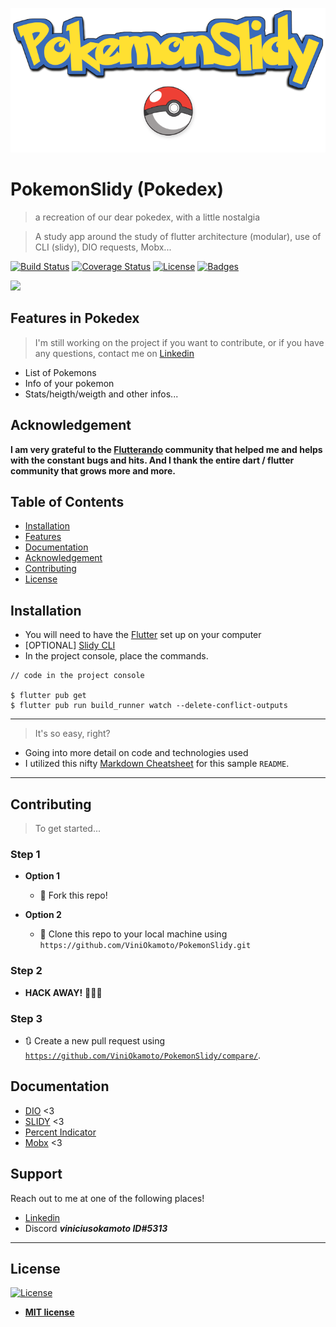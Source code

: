 ![PokemonSlidy](assets/images/PokemonSlidy.png)
# PokemonSlidy (Pokedex)

> a recreation of our dear pokedex, with a little nostalgia

> A study app around the study of flutter architecture (modular), use of CLI (slidy), DIO requests, Mobx...



[![Build Status](http://img.shields.io/travis/badges/badgerbadgerbadger.svg?style=flat-square)](https://travis-ci.org/badges/badgerbadgerbadger) [![Coverage Status](http://img.shields.io/coveralls/badges/badgerbadgerbadger.svg?style=flat-square)](https://coveralls.io/r/badges/badgerbadgerbadger) [![License](http://img.shields.io/:license-mit-blue.svg?style=flat-square)](http://badges.mit-license.org) [![Badges](http://img.shields.io/:badges-4/4-ff6799.svg?style=flat-square)](https://github.com/badges/badgerbadgerbadger)

<img src ="assets/images/PokeApresentacao.gif" height="600em"/>

## Features in Pokedex
> I'm still working on the project if you want to contribute, or if you have any questions, contact me on [Linkedin](https://www.linkedin.com/in/vinicius-okamoto/)
* List of Pokemons
* Info of your pokemon
* Stats/heigth/weigth and other infos...
## Acknowledgement
**I am very grateful to the [Flutterando](https://flutterando.com.br/) community that helped me and helps with the constant bugs and hits. And I thank the entire dart / flutter community that grows more and more.**

## Table of Contents

- [Installation](#installation)
- [Features](#features)
- [Documentation](#Documentation)
- [Acknowledgement](#Acknowledgement)
- [Contributing](#Contributing)
- [License](#license)




## Installation

- You will need to have the [Flutter](https://flutter.dev/docs/get-started/install) set up on your computer 
- [OPTIONAL] [Slidy CLI](https://github.com/Flutterando/slidy)
- In the project console, place the commands.

```shell
// code in the project console
 
$ flutter pub get
$ flutter pub run build_runner watch --delete-conflict-outputs
```

---

> It's so easy, right?



- Going into more detail on code and technologies used
- I utilized this nifty <a href="https://github.com/adam-p/markdown-here/wiki/Markdown-Cheatsheet" target="_blank">Markdown Cheatsheet</a> for this sample `README`.

---

## Contributing

> To get started...

### Step 1

- **Option 1**
    - 🍴 Fork this repo!

- **Option 2**
    - 👯 Clone this repo to your local machine using `https://github.com/ViniOkamoto/PokemonSlidy.git`

### Step 2

- **HACK AWAY!** 🔨🔨🔨

### Step 3

- 🔃 Create a new pull request using <a href="https://github.com/joanaz/ViniOkamoto/compare/" target="_blank">`https://github.com/ViniOkamoto/PokemonSlidy/compare/`</a>.

## Documentation
* [DIO](https://pub.dev/documentation/dio/latest/) <3 
* [SLIDY](https://github.com/Flutterando/slidy) <3
* [Percent Indicator](https://pub.dev/packages/percent_indicator)
* [Mobx](https://mobx.js.org/README.html) <3

## Support

Reach out to me at one of the following places!

- [Linkedin](https://www.linkedin.com/in/vinicius-okamoto/)
- Discord ***viniciusokamoto ID#5313***

---

## License

[![License](http://img.shields.io/:license-mit-blue.svg?style=flat-square)](http://badges.mit-license.org)

- **[MIT license](http://opensource.org/licenses/mit-license.php)**
